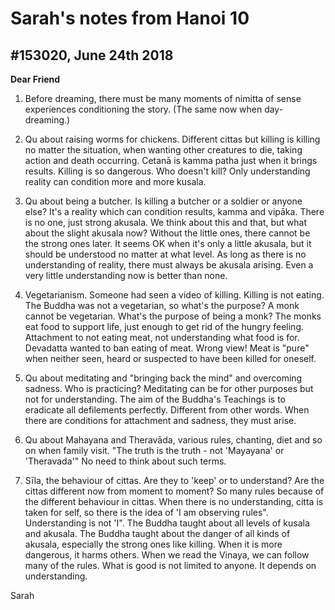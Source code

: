 # Sarah's notes from Hanoi 10

## \#153020, June 24th 2018

**Dear Friend**

1. Before dreaming, there must be many moments of nimitta of sense experiences conditioning the story. (The same now when day-dreaming.)

2. Qu about raising worms for chickens. Different cittas but killing is killing no matter the situation, when wanting other creatures to die, taking action and death occurring. Cetanā is kamma patha just when it brings results. Killing is so dangerous. Who doesn't kill? Only understanding reality can condition more and more kusala.

3.  Qu about being a butcher. Is killing a butcher or a soldier or anyone else? It's a reality which can condition results, kamma and vipāka. There is no one, just strong akusala. We think about this and that, but what about the slight akusala now? Without the little ones, there cannot be the strong ones later. It seems OK when it's only a little akusala, but it should be understood no matter at what level. As long as there is no understanding of reality, there must always be akusala arising. Even a very little understanding now is better than none.

4. Vegetarianism. Someone had seen a video of killing. Killing is not eating. The Buddha was not a vegetarian, so what's the purpose? A monk cannot be vegetarian. What's the purpose of being a monk? The monks eat food to support life, just enough to get rid of the hungry feeling. Attachment to not eating meat, not understanding what food is for. Devadatta wanted to ban eating of meat. Wrong view! Meat is "pure" when neither seen, heard or suspected to have been killed for oneself.

5. Qu about meditating and "bringing back the mind" and overcoming sadness. Who is practicing?
Meditating can be for other purposes but not for understanding. The aim of the Buddha's Teachings is to eradicate all defilements perfectly. Different from other words. When there are conditions for attachment and sadness, they must arise.

6. Qu about Mahayana and Theravāda, various rules, chanting, diet and so on when family visit. "The truth is the truth - not 'Mayayana' or 'Theravada'" No need to think about such terms.

7. Sīla, the behaviour of cittas. Are they to 'keep' or to understand? Are the cittas different now from moment to moment? So many rules because of the different behaviour in cittas. When there is no understanding, citta is taken for self, so there is the idea of 'I am observing rules". Understanding is not 'I". The Buddha taught about all levels of kusala and akusala. The Buddha taught about the danger of all kinds of akusala, especially the strong ones like killing. When it is more dangerous, it harms others. When we read the Vinaya, we can follow many of the rules. What is good is not limited to anyone. It depends on understanding.

Sarah
